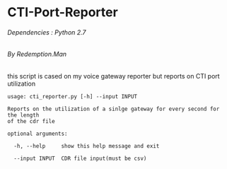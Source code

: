 # CTI-Port-Reporter
###### Dependencies : Python 2.7
###### By Redemption.Man
this script is cased on my voice gateway reporter but reports on CTI port utilization
```
usage: cti_reporter.py [-h] --input INPUT

Reports on the utilization of a sinlge gateway for every second for the length
of the cdr file

optional arguments:

  -h, --help     show this help message and exit
  
  --input INPUT  CDR file input(must be csv)
```

